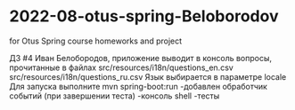 # 2022-08-otus-spring-Beloborodov

for Otus Spring course homeworks and project

ДЗ #4 Иван Белобородов, приложение выводит в консоль вопросы, прочитанные в файлах
src/resources/i18n/questions_en.csv src/resources/i18n/questions_ru.csv
Язык выбирается в параметре locale
Для запуска выполните mvn spring-boot:run
-добавлен обработчик событий (при завершении теста)
-консоль shell
-тесты

